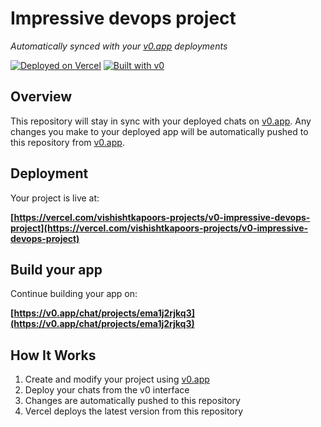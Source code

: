 # Impressive devops project

*Automatically synced with your [v0.app](https://v0.app) deployments*

[![Deployed on Vercel](https://img.shields.io/badge/Deployed%20on-Vercel-black?style=for-the-badge&logo=vercel)](https://vercel.com/vishishtkapoors-projects/v0-impressive-devops-project)
[![Built with v0](https://img.shields.io/badge/Built%20with-v0.app-black?style=for-the-badge)](https://v0.app/chat/projects/ema1j2rjkq3)

## Overview

This repository will stay in sync with your deployed chats on [v0.app](https://v0.app).
Any changes you make to your deployed app will be automatically pushed to this repository from [v0.app](https://v0.app).

## Deployment

Your project is live at:

**[https://vercel.com/vishishtkapoors-projects/v0-impressive-devops-project](https://vercel.com/vishishtkapoors-projects/v0-impressive-devops-project)**

## Build your app

Continue building your app on:

**[https://v0.app/chat/projects/ema1j2rjkq3](https://v0.app/chat/projects/ema1j2rjkq3)**

## How It Works

1. Create and modify your project using [v0.app](https://v0.app)
2. Deploy your chats from the v0 interface
3. Changes are automatically pushed to this repository
4. Vercel deploys the latest version from this repository
